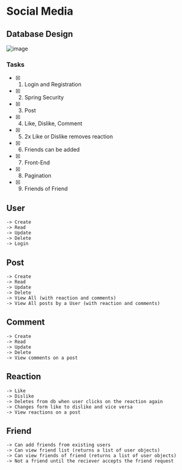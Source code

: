 # Social Media

## Database Design

![image](https://user-images.githubusercontent.com/65022657/193118925-39fd41bd-4826-4670-b0ea-b36aac1ae841.png)

### Tasks

- [x] 1. Login and Registration
- [x] 2. Spring Security
- [x] 3. Post
- [x] 4. Like, Dislike, Comment
- [x] 5. 2x Like or Dislike removes reaction
- [x] 6. Friends can be added
- [x] 7. Front-End
- [x] 8. Pagination
- [x] 9. Friends of Friend

## User
    
    -> Create
    -> Read
    -> Update
    -> Delete
    -> Login

## Post

    -> Create
    -> Read
    -> Update
    -> Delete
    -> View All (with reaction and comments)
    -> View All posts by a User (with reaction and comments)

## Comment
    
    -> Create
    -> Read
    -> Update
    -> Delete
    -> View comments on a post

## Reaction

    -> Like
    -> Dislike
    -> Deletes from db when user clicks on the reaction again
    -> Changes form like to dislike and vice versa
    -> View reactions on a post
 
## Friend

    -> Can add friends from existing users
    -> Can view friend list (returns a list of user objects)
    -> Can view friends of friend (returns a list of user objects)
    -> Not a friend until the reciever accepts the friend request


